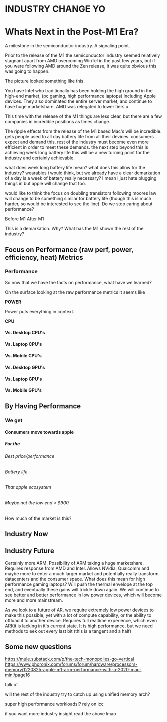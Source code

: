 # INDUSTRY CHANGE YO

# Whats Next in the Post-M1 Era?

A milestone in the semiconductor industry.
A signaling point.

Prior to the release of the M1 the semiconductor industry seemed relatively stagnant
apart from AMD overcoming WinTel in the past few years, but if you were following AMD
around the Zen release, it was quite obvious this was going to happen.

The picture looked something like this.

You have Intel who traditionally has been holding the high ground in the high-end market,
(pc gaming, high performance laptops) including Apple devices. They also dominated
the entire server market, and continue to have huge marketshare.
AMD was relegated to lower tiers u

This time with the release of the M1 things are less clear, but there are a few
companies in incredible positions as times change.

The ripple effects from the release of the M1 based Mac's will be incredible.
gets people used to all day battery life from all their devices. consumers expect
and demand this. rest of the industry must become even more efficient in order
to meet these demands. the next step beyond this is achieving week long battery life
this will be a new turning point for the industry and certainly achievable.

what does week long battery life mean? what does this allow for the industry?
wearables i would think, but we already have a clear demarkation of a day
is a week of battery really necessary? I mean i just hate plugging things in
but apple will change that too.

would like to think the focus on doubling transistors following moores law
will change to be something similar for battery life (though this is much
harder, so would be interested to see the line). Do we stop caring about 
performance? 

Before M1
After M1

This is a demarkation. Why? What has the M1 shown the rest of the industry?

## Focus on Performance (raw perf, power, efficiency, heat) Metrics

### Performance

So now that we have the facts on performance, what have we learned?

On the surface looking at the raw performance metrics it seems like

**POWER**

Power puts everything in context.



**CPU**

#### Vs. Desktop CPU's

#### Vs. Laptop CPU's

#### Vs. Mobile CPU's

#### Vs. Desktop GPU's

#### Vs. Laptop GPU's

#### Vs. Mobile GPU's

## By Having Performance

### We get

#### Consumers move towards apple

##### For the

###### Best price/performance

###### Battery life

###### That apple ecosystem

###### Maybe not the low end < $900

How much of the market is this?

## Industry Now

## Industry Future

Certainly more ARM. Possibility of ARM taking a huge marketshare. Requires response from
AMD and Intel. Allows NVidia, Qualcomm and maybe more to enter a much larger market
and potentially really transform datacenters and the consumer space. What does this mean
for high performance gaming laptops? Will push the thermal envelope at the top end, and
eventually these gains will trickle down again. We will continue to see better and better
performance in low power devices, which will become more and more mainstream.

As we look to a future of AR, we require extremely low power devices to make this 
possible, yet with a lot of compute capability, or the ability to offload it
to another device. Requires full realtime experience, which even ARKit is lacking 
in it's current state. It is high performance, but we need methods to eek out every last bit (this is a tangent and a half)

## Some new questions

https://mule.substack.com/p/the-tech-monopolies-go-vertical
https://www.phoronix.com/forums/forum/hardware/processors-memory/1220825-apple-m1-arm-performance-with-a-2020-mac-mini/page16

talk of 

will the rest of the industry try to catch up using unified memory arch?

super high performance workloads!? rely on icc

if you want more industry insight read the above lmao

